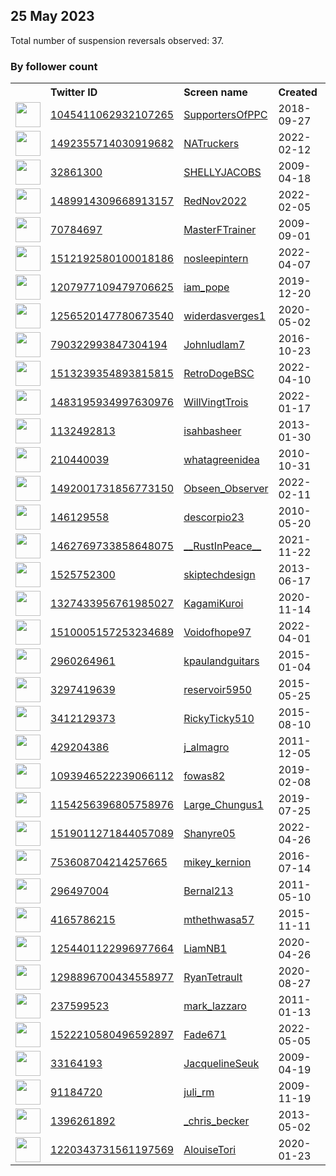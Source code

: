 
## 25 May 2023
Total number of suspension reversals observed: 37.

### By follower count
<table><tr><th></th><th align="left">Twitter ID</th><th align="left">Screen name</th>
<th align="left">Created</th><th align="left">Status</th><th align="left">Suspended</th><th align="left">Followers</th>
<tr><td><a href="https://pbs.twimg.com/profile_images/1381650820219932678/VjtfgSKe_normal.jpg"><img src="https://pbs.twimg.com/profile_images/1381650820219932678/VjtfgSKe_normal.jpg" width="40px" height="40px" align="center"/></a></td><td><a href="https://twitter.com/intent/user?user_id=1045411062932107265">1045411062932107265</a></td><td><a href="https://twitter.com/SupportersOfPPC">SupportersOfPPC</a></td><td>2018-09-27</td><td align="center"></td><td>2022-03-09</td><td>5625</td></tr>
<tr><td><a href="https://pbs.twimg.com/profile_images/1582035761184079873/2H-iNbm-_normal.jpg"><img src="https://pbs.twimg.com/profile_images/1582035761184079873/2H-iNbm-_normal.jpg" width="40px" height="40px" align="center"/></a></td><td><a href="https://twitter.com/intent/user?user_id=1492355714030919682">1492355714030919682</a></td><td><a href="https://twitter.com/NATruckers">NATruckers</a></td><td>2022-02-12</td><td align="center"></td><td>2022-12-16</td><td>3268</td></tr>
<tr><td><a href="https://pbs.twimg.com/profile_images/144564971/Shelly_in_Tux_normal.jpg"><img src="https://pbs.twimg.com/profile_images/144564971/Shelly_in_Tux_normal.jpg" width="40px" height="40px" align="center"/></a></td><td><a href="https://twitter.com/intent/user?user_id=32861300">32861300</a></td><td><a href="https://twitter.com/SHELLYJACOBS">SHELLYJACOBS</a></td><td>2009-04-18</td><td align="center"></td><td></td><td>1369</td></tr>
<tr><td><a href="https://pbs.twimg.com/profile_images/1561319978753818624/ItcdQV3P_normal.jpg"><img src="https://pbs.twimg.com/profile_images/1561319978753818624/ItcdQV3P_normal.jpg" width="40px" height="40px" align="center"/></a></td><td><a href="https://twitter.com/intent/user?user_id=1489914309668913157">1489914309668913157</a></td><td><a href="https://twitter.com/RedNov2022">RedNov2022</a></td><td>2022-02-05</td><td align="center"></td><td>2022-10-20</td><td>1214</td></tr>
<tr><td><a href="https://pbs.twimg.com/profile_images/1472148463366328324/pomTkEkd_normal.jpg"><img src="https://pbs.twimg.com/profile_images/1472148463366328324/pomTkEkd_normal.jpg" width="40px" height="40px" align="center"/></a></td><td><a href="https://twitter.com/intent/user?user_id=70784697">70784697</a></td><td><a href="https://twitter.com/MasterFTrainer">MasterFTrainer</a></td><td>2009-09-01</td><td align="center"></td><td>2022-07-17</td><td>1182</td></tr>
<tr><td><a href="https://pbs.twimg.com/profile_images/1537020702720765952/jB9b2ioc_normal.jpg"><img src="https://pbs.twimg.com/profile_images/1537020702720765952/jB9b2ioc_normal.jpg" width="40px" height="40px" align="center"/></a></td><td><a href="https://twitter.com/intent/user?user_id=1512192580100018186">1512192580100018186</a></td><td><a href="https://twitter.com/nosleepintern">nosleepintern</a></td><td>2022-04-07</td><td align="center"></td><td>2022-12-18</td><td>1016</td></tr>
<tr><td><a href="https://pbs.twimg.com/profile_images/1606796930612330496/x5CNdW9j_normal.jpg"><img src="https://pbs.twimg.com/profile_images/1606796930612330496/x5CNdW9j_normal.jpg" width="40px" height="40px" align="center"/></a></td><td><a href="https://twitter.com/intent/user?user_id=1207977109479706625">1207977109479706625</a></td><td><a href="https://twitter.com/iam_pope">iam_pope</a></td><td>2019-12-20</td><td align="center"></td><td>2023-01-07</td><td>890</td></tr>
<tr><td><a href="https://pbs.twimg.com/profile_images/1414279907983728640/1vjBSe3__normal.jpg"><img src="https://pbs.twimg.com/profile_images/1414279907983728640/1vjBSe3__normal.jpg" width="40px" height="40px" align="center"/></a></td><td><a href="https://twitter.com/intent/user?user_id=1256520147780673540">1256520147780673540</a></td><td><a href="https://twitter.com/widerdasverges1">widerdasverges1</a></td><td>2020-05-02</td><td align="center"></td><td>2022-09-04</td><td>609</td></tr>
<tr><td><a href="https://pbs.twimg.com/profile_images/1122138699456761856/iOq1dxx8_normal.jpg"><img src="https://pbs.twimg.com/profile_images/1122138699456761856/iOq1dxx8_normal.jpg" width="40px" height="40px" align="center"/></a></td><td><a href="https://twitter.com/intent/user?user_id=790322993847304194">790322993847304194</a></td><td><a href="https://twitter.com/Johnludlam7">Johnludlam7</a></td><td>2016-10-23</td><td align="center"></td><td></td><td>571</td></tr>
<tr><td><a href="https://pbs.twimg.com/profile_images/1554570974682828800/eaFKaw3R_normal.jpg"><img src="https://pbs.twimg.com/profile_images/1554570974682828800/eaFKaw3R_normal.jpg" width="40px" height="40px" align="center"/></a></td><td><a href="https://twitter.com/intent/user?user_id=1513239354893815815">1513239354893815815</a></td><td><a href="https://twitter.com/RetroDogeBSC">RetroDogeBSC</a></td><td>2022-04-10</td><td align="center"></td><td>2023-05-04</td><td>550</td></tr>
<tr><td><a href="https://pbs.twimg.com/profile_images/1484281055477735424/P36kwu5q_normal.jpg"><img src="https://pbs.twimg.com/profile_images/1484281055477735424/P36kwu5q_normal.jpg" width="40px" height="40px" align="center"/></a></td><td><a href="https://twitter.com/intent/user?user_id=1483195934997630976">1483195934997630976</a></td><td><a href="https://twitter.com/WillVingtTrois">WillVingtTrois</a></td><td>2022-01-17</td><td align="center"></td><td>2022-12-23</td><td>516</td></tr>
<tr><td><a href="https://pbs.twimg.com/profile_images/1600483584204218369/W4_O8hru_normal.jpg"><img src="https://pbs.twimg.com/profile_images/1600483584204218369/W4_O8hru_normal.jpg" width="40px" height="40px" align="center"/></a></td><td><a href="https://twitter.com/intent/user?user_id=1132492813">1132492813</a></td><td><a href="https://twitter.com/isahbasheer">isahbasheer</a></td><td>2013-01-30</td><td align="center"></td><td>2023-03-09</td><td>381</td></tr>
<tr><td><a href="https://pbs.twimg.com/profile_images/1164256477/whatagreenideaCompressed_normal.jpg"><img src="https://pbs.twimg.com/profile_images/1164256477/whatagreenideaCompressed_normal.jpg" width="40px" height="40px" align="center"/></a></td><td><a href="https://twitter.com/intent/user?user_id=210440039">210440039</a></td><td><a href="https://twitter.com/whatagreenidea">whatagreenidea</a></td><td>2010-10-31</td><td align="center"></td><td>2023-04-03</td><td>291</td></tr>
<tr><td><a href="https://pbs.twimg.com/profile_images/1492002733116829715/G1eT733V_normal.jpg"><img src="https://pbs.twimg.com/profile_images/1492002733116829715/G1eT733V_normal.jpg" width="40px" height="40px" align="center"/></a></td><td><a href="https://twitter.com/intent/user?user_id=1492001731856773150">1492001731856773150</a></td><td><a href="https://twitter.com/Obseen_Observer">Obseen_Observer</a></td><td>2022-02-11</td><td align="center"></td><td>2022-10-29</td><td>242</td></tr>
<tr><td><a href="https://pbs.twimg.com/profile_images/1411472218278686722/ewHNZPou_normal.jpg"><img src="https://pbs.twimg.com/profile_images/1411472218278686722/ewHNZPou_normal.jpg" width="40px" height="40px" align="center"/></a></td><td><a href="https://twitter.com/intent/user?user_id=146129558">146129558</a></td><td><a href="https://twitter.com/descorpio23">descorpio23</a></td><td>2010-05-20</td><td align="center"></td><td>2023-05-16</td><td>235</td></tr>
<tr><td><a href="https://pbs.twimg.com/profile_images/1462802502190051333/mEizq-Rm_normal.jpg"><img src="https://pbs.twimg.com/profile_images/1462802502190051333/mEizq-Rm_normal.jpg" width="40px" height="40px" align="center"/></a></td><td><a href="https://twitter.com/intent/user?user_id=1462769733858648075">1462769733858648075</a></td><td><a href="https://twitter.com/__RustInPeace__">__RustInPeace__</a></td><td>2021-11-22</td><td align="center"></td><td>2022-11-08</td><td>234</td></tr>
<tr><td><a href="https://pbs.twimg.com/profile_images/1510842202267828232/ut-VcB6F_normal.jpg"><img src="https://pbs.twimg.com/profile_images/1510842202267828232/ut-VcB6F_normal.jpg" width="40px" height="40px" align="center"/></a></td><td><a href="https://twitter.com/intent/user?user_id=1525752300">1525752300</a></td><td><a href="https://twitter.com/skiptechdesign">skiptechdesign</a></td><td>2013-06-17</td><td align="center"></td><td>2022-12-18</td><td>189</td></tr>
<tr><td><a href="https://pbs.twimg.com/profile_images/1462291137188802560/2xiIC5mH_normal.jpg"><img src="https://pbs.twimg.com/profile_images/1462291137188802560/2xiIC5mH_normal.jpg" width="40px" height="40px" align="center"/></a></td><td><a href="https://twitter.com/intent/user?user_id=1327433956761985027">1327433956761985027</a></td><td><a href="https://twitter.com/KagamiKuroi">KagamiKuroi</a></td><td>2020-11-14</td><td align="center"></td><td>2022-04-02</td><td>147</td></tr>
<tr><td><a href="https://pbs.twimg.com/profile_images/1510006781887619075/K8sJ_9pl_normal.jpg"><img src="https://pbs.twimg.com/profile_images/1510006781887619075/K8sJ_9pl_normal.jpg" width="40px" height="40px" align="center"/></a></td><td><a href="https://twitter.com/intent/user?user_id=1510005157253234689">1510005157253234689</a></td><td><a href="https://twitter.com/Voidofhope97">Voidofhope97</a></td><td>2022-04-01</td><td align="center">🔒</td><td>2023-04-29</td><td>104</td></tr>
<tr><td><a href="https://pbs.twimg.com/profile_images/555426366502346752/7QE-tds0_normal.jpeg"><img src="https://pbs.twimg.com/profile_images/555426366502346752/7QE-tds0_normal.jpeg" width="40px" height="40px" align="center"/></a></td><td><a href="https://twitter.com/intent/user?user_id=2960264961">2960264961</a></td><td><a href="https://twitter.com/kpaulandguitars">kpaulandguitars</a></td><td>2015-01-04</td><td align="center"></td><td>2023-02-27</td><td>86</td></tr>
<tr><td><a href="https://pbs.twimg.com/profile_images/1661452440237907973/mxQIk2tN_normal.jpg"><img src="https://pbs.twimg.com/profile_images/1661452440237907973/mxQIk2tN_normal.jpg" width="40px" height="40px" align="center"/></a></td><td><a href="https://twitter.com/intent/user?user_id=3297419639">3297419639</a></td><td><a href="https://twitter.com/reservoir5950">reservoir5950</a></td><td>2015-05-25</td><td align="center"></td><td></td><td>83</td></tr>
<tr><td><a href="https://pbs.twimg.com/profile_images/1054001151325102080/tnyUwCqr_normal.jpg"><img src="https://pbs.twimg.com/profile_images/1054001151325102080/tnyUwCqr_normal.jpg" width="40px" height="40px" align="center"/></a></td><td><a href="https://twitter.com/intent/user?user_id=3412129373">3412129373</a></td><td><a href="https://twitter.com/RickyTicky510">RickyTicky510</a></td><td>2015-08-10</td><td align="center"></td><td>2022-09-03</td><td>78</td></tr>
<tr><td><a href="https://pbs.twimg.com/profile_images/1249251626524774401/SHk_3yIK_normal.jpg"><img src="https://pbs.twimg.com/profile_images/1249251626524774401/SHk_3yIK_normal.jpg" width="40px" height="40px" align="center"/></a></td><td><a href="https://twitter.com/intent/user?user_id=429204386">429204386</a></td><td><a href="https://twitter.com/j_almagro">j_almagro</a></td><td>2011-12-05</td><td align="center"></td><td>2023-05-17</td><td>62</td></tr>
<tr><td><a href="https://pbs.twimg.com/profile_images/1643561827270270978/eAPbgQHW_normal.jpg"><img src="https://pbs.twimg.com/profile_images/1643561827270270978/eAPbgQHW_normal.jpg" width="40px" height="40px" align="center"/></a></td><td><a href="https://twitter.com/intent/user?user_id=1093946522239066112">1093946522239066112</a></td><td><a href="https://twitter.com/fowas82">fowas82</a></td><td>2019-02-08</td><td align="center"></td><td>2023-05-23</td><td>52</td></tr>
<tr><td><a href="https://pbs.twimg.com/profile_images/1661143403239972864/RV0N2__5_normal.jpg"><img src="https://pbs.twimg.com/profile_images/1661143403239972864/RV0N2__5_normal.jpg" width="40px" height="40px" align="center"/></a></td><td><a href="https://twitter.com/intent/user?user_id=1154256396805758976">1154256396805758976</a></td><td><a href="https://twitter.com/Large_Chungus1">Large_Chungus1</a></td><td>2019-07-25</td><td align="center"></td><td></td><td>51</td></tr>
<tr><td><a href="https://pbs.twimg.com/profile_images/1586147674948259841/e6kpWCtJ_normal.jpg"><img src="https://pbs.twimg.com/profile_images/1586147674948259841/e6kpWCtJ_normal.jpg" width="40px" height="40px" align="center"/></a></td><td><a href="https://twitter.com/intent/user?user_id=1519011271844057089">1519011271844057089</a></td><td><a href="https://twitter.com/Shanyre05">Shanyre05</a></td><td>2022-04-26</td><td align="center"></td><td>2022-11-03</td><td>45</td></tr>
<tr><td><a href="https://pbs.twimg.com/profile_images/1519406259954405377/QMIgyRgP_normal.jpg"><img src="https://pbs.twimg.com/profile_images/1519406259954405377/QMIgyRgP_normal.jpg" width="40px" height="40px" align="center"/></a></td><td><a href="https://twitter.com/intent/user?user_id=753608704214257665">753608704214257665</a></td><td><a href="https://twitter.com/mikey_kernion">mikey_kernion</a></td><td>2016-07-14</td><td align="center"></td><td>2023-05-19</td><td>40</td></tr>
<tr><td><a href="https://pbs.twimg.com/profile_images/1438824632086376453/Pt5jR0y3_normal.jpg"><img src="https://pbs.twimg.com/profile_images/1438824632086376453/Pt5jR0y3_normal.jpg" width="40px" height="40px" align="center"/></a></td><td><a href="https://twitter.com/intent/user?user_id=296497004">296497004</a></td><td><a href="https://twitter.com/Bernal213">Bernal213</a></td><td>2011-05-10</td><td align="center"></td><td>2023-05-16</td><td>33</td></tr>
<tr><td><a href="https://pbs.twimg.com/profile_images/1144727489857695745/7plM8Q--_normal.jpg"><img src="https://pbs.twimg.com/profile_images/1144727489857695745/7plM8Q--_normal.jpg" width="40px" height="40px" align="center"/></a></td><td><a href="https://twitter.com/intent/user?user_id=4165786215">4165786215</a></td><td><a href="https://twitter.com/mthethwasa57">mthethwasa57</a></td><td>2015-11-11</td><td align="center"></td><td>2022-11-17</td><td>28</td></tr>
<tr><td><a href="https://pbs.twimg.com/profile_images/1622714006178856982/hr5Pr5J7_normal.jpg"><img src="https://pbs.twimg.com/profile_images/1622714006178856982/hr5Pr5J7_normal.jpg" width="40px" height="40px" align="center"/></a></td><td><a href="https://twitter.com/intent/user?user_id=1254401122996977664">1254401122996977664</a></td><td><a href="https://twitter.com/LiamNB1">LiamNB1</a></td><td>2020-04-26</td><td align="center"></td><td>2023-03-01</td><td>28</td></tr>
<tr><td><a href="https://pbs.twimg.com/profile_images/1298897332323233793/pUfkR1Jk_normal.jpg"><img src="https://pbs.twimg.com/profile_images/1298897332323233793/pUfkR1Jk_normal.jpg" width="40px" height="40px" align="center"/></a></td><td><a href="https://twitter.com/intent/user?user_id=1298896700434558977">1298896700434558977</a></td><td><a href="https://twitter.com/RyanTetrault">RyanTetrault</a></td><td>2020-08-27</td><td align="center"></td><td>2022-12-18</td><td>25</td></tr>
<tr><td><a href="https://pbs.twimg.com/profile_images/1216698666/image_normal.jpg"><img src="https://pbs.twimg.com/profile_images/1216698666/image_normal.jpg" width="40px" height="40px" align="center"/></a></td><td><a href="https://twitter.com/intent/user?user_id=237599523">237599523</a></td><td><a href="https://twitter.com/mark_lazzaro">mark_lazzaro</a></td><td>2011-01-13</td><td align="center"></td><td>2022-09-12</td><td>20</td></tr>
<tr><td><a href="https://pbs.twimg.com/profile_images/1523511929024638978/S0XJaCzY_normal.jpg"><img src="https://pbs.twimg.com/profile_images/1523511929024638978/S0XJaCzY_normal.jpg" width="40px" height="40px" align="center"/></a></td><td><a href="https://twitter.com/intent/user?user_id=1522210580496592897">1522210580496592897</a></td><td><a href="https://twitter.com/Fade671">Fade671</a></td><td>2022-05-05</td><td align="center"></td><td>2022-08-06</td><td>11</td></tr>
<tr><td><a href="https://pbs.twimg.com/profile_images/1338975860112596992/O4feBzoh_normal.jpg"><img src="https://pbs.twimg.com/profile_images/1338975860112596992/O4feBzoh_normal.jpg" width="40px" height="40px" align="center"/></a></td><td><a href="https://twitter.com/intent/user?user_id=33164193">33164193</a></td><td><a href="https://twitter.com/JacquelineSeuk">JacquelineSeuk</a></td><td>2009-04-19</td><td align="center"></td><td>2022-09-14</td><td>10</td></tr>
<tr><td><a href="https://abs.twimg.com/sticky/default_profile_images/default_profile_normal.png"><img src="https://abs.twimg.com/sticky/default_profile_images/default_profile_normal.png" width="40px" height="40px" align="center"/></a></td><td><a href="https://twitter.com/intent/user?user_id=91184720">91184720</a></td><td><a href="https://twitter.com/juli_rm">juli_rm</a></td><td>2009-11-19</td><td align="center"></td><td>2022-12-30</td><td>0</td></tr>
<tr><td><a href="https://pbs.twimg.com/profile_images/900875426217766912/duzo06zj_normal.jpg"><img src="https://pbs.twimg.com/profile_images/900875426217766912/duzo06zj_normal.jpg" width="40px" height="40px" align="center"/></a></td><td><a href="https://twitter.com/intent/user?user_id=1396261892">1396261892</a></td><td><a href="https://twitter.com/_chris_becker">_chris_becker</a></td><td>2013-05-02</td><td align="center"></td><td></td><td>0</td></tr>
<tr><td><a href="https://abs.twimg.com/sticky/default_profile_images/default_profile_normal.png"><img src="https://abs.twimg.com/sticky/default_profile_images/default_profile_normal.png" width="40px" height="40px" align="center"/></a></td><td><a href="https://twitter.com/intent/user?user_id=1220343731561197569">1220343731561197569</a></td><td><a href="https://twitter.com/AlouiseTori">AlouiseTori</a></td><td>2020-01-23</td><td align="center"></td><td>2022-10-01</td><td>0</td></tr>
</table>
